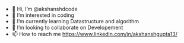 - 👋 Hi, I’m @akshanshdcode
- 👀 I’m interested in coding
- 🌱 I’m currently learning Datastructure and algorithm
- 💞️ I’m looking to collaborate on Developement
- 📫 How to reach me https://www.linkedin.com/in/akshanshgupta13/

<!---
akshanshdcode/akshanshdcode is a ✨ special ✨ repository because its `README.md` (this file) appears on your GitHub profile.
You can click the Preview link to take a look at your changes.
--->
